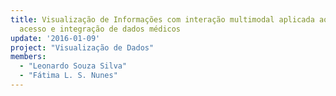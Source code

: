 ```yaml
---
title: Visualização de Informações com interação multimodal aplicada ao problema do
  acesso e integração de dados médicos
update: '2016-01-09'
project: "Visualização de Dados"
members:
  - "Leonardo Souza Silva"
  - "Fátima L. S. Nunes"
---
```



